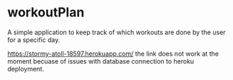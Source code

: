 # workoutPlan

A simple application to keep track of which workouts are done by the user for a specific day.



https://stormy-atoll-18597.herokuapp.com/
the link does not work at the moment becuase of issues with database connection to heroku deployment.
